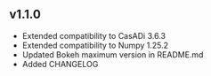 ## v1.1.0
- Extended compatibility to CasADi 3.6.3
- Extended compatibility to Numpy 1.25.2
- Updated Bokeh maximum version in README.md 
- Added CHANGELOG